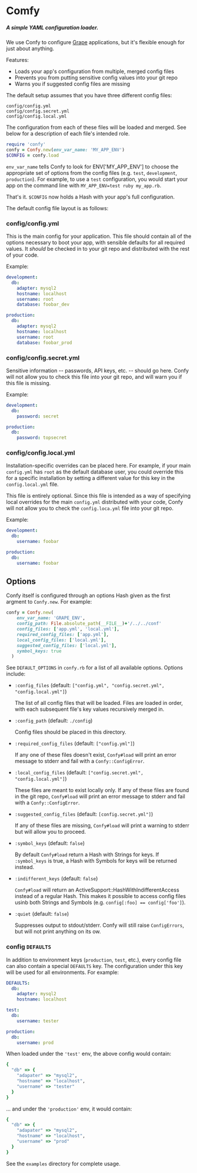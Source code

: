 # Comfy
##### A simple YAML configuration loader.

We use Confy to configure [Grape](https://github.com/ruby-grape/grape)
applications, but it's flexible enough for just about anything.

Features:

- Loads your app's configuration from multiple, merged config files
- Prevents you from putting sensitive config values into your git repo
- Warns you if suggested config files are missing

The default setup assumes that you have three different config files:

```
config/config.yml
config/config.secret.yml
config/config.local.yml
```

The configuration from each of these files will be loaded and merged. See
below for a description of each file's intended role.

```ruby
require 'confy'
confy = Confy.new(env_var_name: 'MY_APP_ENV')
$CONFIG = confy.load
```

`env_var_name` tells Confy to look for ENV['MY_APP_ENV'] to choose the
appropriate set of options from the config files (e.g. `test`, `development`,
`production`). For example, to use a `test` configuration, you would start
your app on the command line with `MY_APP_ENV=test ruby my_app.rb`.

That's it. `$CONFIG` now holds a Hash with your app's full configuration.


The default config file layout is as follows:

### config/config.yml

This is the main config for your application. This file should contain all of
the options necessary to boot your app, with sensible defaults for all
required values. It *should* be checked in to your git repo and distributed
with the rest of your code.

Example:

```yaml
development:
  db:
    adapter: mysql2
    hostname: localhost
    username: root
    database: foobar_dev

production:
  db:
    adapter: mysql2
    hostname: localhost
    username: root
    database: foobar_prod
```

### config/config.secret.yml

Sensitive information -- passwords, API keys, etc. -- should go here. Confy
will not allow you to check this file into your git repo, and will warn you if
this file is missing.

Example:

```yaml
development:
  db:
    password: secret

production:
  db:
    password: topsecret
```

### config/config.local.yml

Installation-specific overrides can be placed here. For example, if your main
`config.yml` has `root` as the default database user, you could override this
for a specific installation by setting a different value for this key in the
`config.local.yml` file.

This file is entirely optional. Since this file is intended as a way of
specifying local overrides for the main `config.yml` distributed with your
code, Confy will not allow you to check the `config.loca.yml` file into your
git repo.

Example:

```yaml
development:
  db:
    username: foobar

production:
  db:
    username: foobar
```


## Options

Confy itself is configured through an options Hash given as the first argment
to `Confy.new`. For example:

```ruby
confy = Confy.new(
    env_var_name: 'GRAPE_ENV',
    config_path: File.absolute_path(__FILE__)+'/../../conf'
    config_files: ['app.yml', 'local.yml'],
    required_config_files: ['app.yml'],
    local_config_files: ['local.yml'],
    suggested_config_files: ['local.yml'],
    symbol_keys: true
  )

```

See `DEFAULT_OPTIONS` in `confy.rb` for a list of all available options. Options include:

- `:config_files` (default: `["config.yml", "config.secret.yml", "config.local.yml"]`)

  The list of all config files that will be loaded. Files are loaded in
  order, with each subsequent file's key values recursively merged in.

- `:config_path` (default: `./config`)

  Config files should be placed in this directory.

- `:required_config_files`  (default: `["config.yml"]`)

  If any one of these files doesn't exist, `Confy#load` will print an
  error message to stderr and fail with a `Confy::ConfigError`.

- `:local_config_files`  (default: `["config.secret.yml", "config.local.yml"]`)

  These files are meant to exist locally only. If any of these files are found
  in the git repo, `Confy#load` will print an error message to stderr and fail
  with a `Confy::ConfigError`.

- `:suggested_config_files`  (default: `[config.secret.yml"]`)

  If any of these files are missing, `Confy#load` will print a warning to
  stderr but will allow you to proceed.

- `:symbol_keys` (default: `false`)

  By default `Confy#load` return a Hash with Strings for keys. If
  `:symbol_keys` is true, a Hash with Symbols for keys will be returned
  instead.

- `:indifferent_keys` (default: `false`)

  `Confy#load` will return an ActiveSupport::HashWithIndifferentAccess instead
  of a regular Hash. This makes it possible to access config files usinb both
  Strings and Symbols (e.g. `config[:foo] == config['foo']`).

- `:quiet` (default: `false`)

  Suppresses output to stdout/stderr. Confy will still raise `ConfigErrors`,
  but will not print anything on its ow.


### config `DEFAULTS`

In addition to environment keys (`production`, `test`, etc.), every config
file can also contain a special `DEFAULTS` key. The configuration
under this key will be used for all environments. For example:

```yaml
DEFAULTS:
  db:
    adapter: mysql2
    hostname: localhost

test:
  db:
    username: tester

production:
  db:
    username: prod
```

When loaded under the `'test'` env, the above config would contain:

```ruby
{
  "db" => {
    "adapater" => "mysql2",
    "hostname" => "localhost",
    "username" => "tester"
  }
}
```

... and under the `'production'` env, it would contain:

```ruby
{
  "db" => {
    "adapater" => "mysql2",
    "hostname" => "localhost",
    "username" => "prod"
  }
}
```

See the `examples` directory for complete usage.
